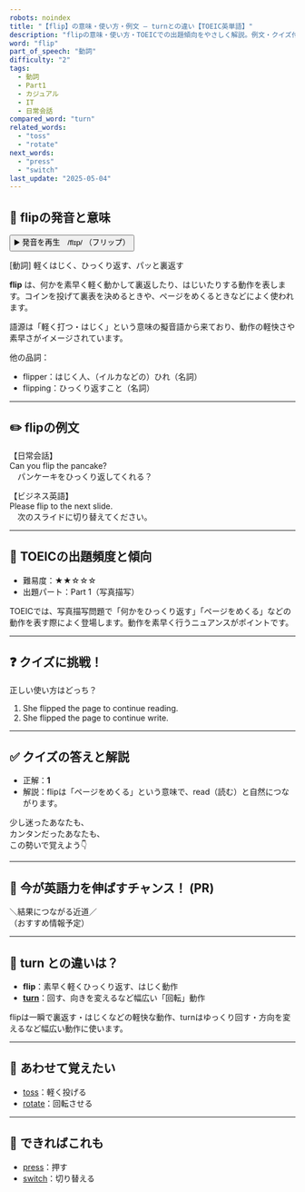 ```yaml
---
robots: noindex
title: "【flip】の意味・使い方・例文 ― turnとの違い【TOEIC英単語】"
description: "flipの意味・使い方・TOEICでの出題傾向をやさしく解説。例文・クイズ付きでturnとの違いもわかりやすく学べます。"
word: "flip"
part_of_speech: "動詞"
difficulty: "2"
tags:
  - 動詞
  - Part1
  - カジュアル
  - IT
  - 日常会話
compared_word: "turn"
related_words:
  - "toss"
  - "rotate"
next_words:
  - "press"
  - "switch"
last_update: "2025-05-04"
---
```


## 🔰 flipの発音と意味

<button class="play-audio" onclick="playTTS('flip')">
  <span class="play-audio-main">
    ▶️ 発音を再生　/flɪp/
  </span>
  <span class="play-audio-sub">
    （フリップ）
  </span>
</button>

[動詞] 軽くはじく、ひっくり返す、パッと裏返す

**flip** は、何かを素早く軽く動かして裏返したり、はじいたりする動作を表します。コインを投げて裏表を決めるときや、ページをめくるときなどによく使われます。

語源は「軽く打つ・はじく」という意味の擬音語から来ており、動作の軽快さや素早さがイメージされています。

他の品詞：  
- flipper：はじく人、（イルカなどの）ひれ（名詞）
- flipping：ひっくり返すこと（名詞）

---

## ✏️ flipの例文

【日常会話】  
Can you flip the pancake?  
　パンケーキをひっくり返してくれる？

【ビジネス英語】  
Please flip to the next slide.  
　次のスライドに切り替えてください。

---

## 🎯 TOEICの出題頻度と傾向

- 難易度：★★☆☆☆
- 出題パート：Part 1（写真描写）

TOEICでは、写真描写問題で「何かをひっくり返す」「ページをめくる」などの動作を表す際によく登場します。動作を素早く行うニュアンスがポイントです。

---

## ❓ クイズに挑戦！

正しい使い方はどっち？

1. She flipped the page to continue reading.  
2. She flipped the page to continue write.

---

## ✅ クイズの答えと解説

- 正解：**1**
- 解説：flipは「ページをめくる」という意味で、read（読む）と自然につながります。

少し迷ったあなたも、  
カンタンだったあなたも、  
この勢いで覚えよう👇️

---

## 🚀 今が英語力を伸ばすチャンス！ (PR)

<div class="info-center">
＼結果につながる近道／<br>  
（おすすめ情報予定）
</div>

---

## 🤔  turn との違いは？

- **flip**：素早く軽くひっくり返す、はじく動作
- **[turn](/word/turn)**：回す、向きを変えるなど幅広い「回転」動作

flipは一瞬で裏返す・はじくなどの軽快な動作、turnはゆっくり回す・方向を変えるなど幅広い動作に使います。

---

## 🧩 あわせて覚えたい

- [toss](/word/toss)：軽く投げる
- [rotate](/word/rotate)：回転させる

---

## 📖 できればこれも

- [press](/word/press)：押す
- [switch](/word/switch)：切り替える

<!-- cvid: aid02_bid32 -->
